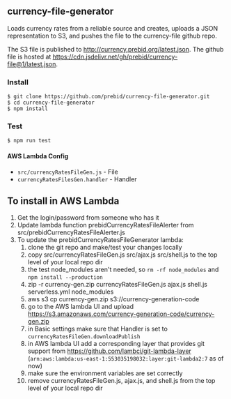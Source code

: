 ## currency-file-generator
Loads currency rates from a reliable source and creates, uploads a JSON representation to S3, and pushes the file to the currency-file github repo.

The S3 file is published to <http://currency.prebid.org/latest.json>.
The github file is hosted at <https://cdn.jsdelivr.net/gh/prebid/currency-file@1/latest.json>.

### Install
    $ git clone https://github.com/prebid/currency-file-generator.git
    $ cd currency-file-generator
    $ npm install
        
### Test
    $ npm run test

#### AWS Lambda Config
+ `src/currencyRatesFileGen.js` - File
+ `currencyRatesFilesGen.handler` - Handler

## To install in AWS Lambda
1. Get the login/password from someone who has it
1. Update lambda function prebidCurrencyRatesFileAlerter from src/prebidCurrencyRatesFileAlerter.js
1. To update the prebidCurrencyRatesFileGenerator lambda:
    1. clone the git repo and make/test your changes locally
    1. copy src/currencyRatesFileGen.js src/ajax.js src/shell.js to the top level of your local repo dir
    1. the test node_modules aren't needed, so `rm -rf node_modules` and `npm install --production`
    1. zip -r currency-gen.zip currencyRatesFileGen.js ajax.js shell.js serverless.yml node_modules
    1. aws s3 cp currency-gen.zip s3://currency-generation-code
    1. go to the AWS lambda UI and upload https://s3.amazonaws.com/currency-generation-code/currency-gen.zip
    1. in Basic settings make sure that Handler is set to `currencyRatesFileGen.downloadPublish`
    1. in AWS lambda UI add a corresponding layer that provides git support from https://github.com/lambci/git-lambda-layer (`arn:aws:lambda:us-east-1:553035198032:layer:git-lambda2:7` as of now)
    1. make sure the environment variables are set correctly
    1. remove currencyRatesFileGen.js, ajax.js, and shell.js from the top level of your local repo dir
